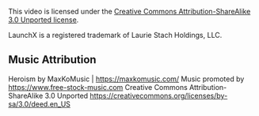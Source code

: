 This video is licensed under the [Creative Commons Attribution-ShareAlike 3.0 Unported license](https://creativecommons.org/licenses/by-sa/3.0/).

LaunchX is a registered trademark of Laurie Stach Holdings, LLC.

## Music Attribution
Heroism by MaxKoMusic | https://maxkomusic.com/
Music promoted by https://www.free-stock-music.com
Creative Commons Attribution-ShareAlike 3.0 Unported
https://creativecommons.org/licenses/by-sa/3.0/deed.en_US
